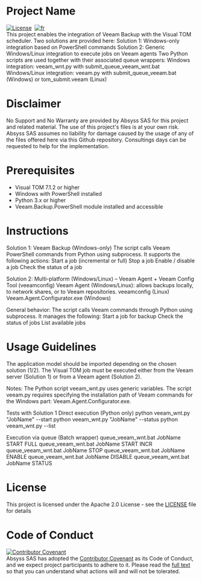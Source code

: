 # Project Name
[![License](https://img.shields.io/badge/License-Apache_2.0-blue.svg)](LICENSE.md)&nbsp;
[![fr](https://img.shields.io/badge/lang-fr-yellow.svg)](README-fr.md)  
This project enables the integration of Veeam Backup with the Visual TOM scheduler.
Two solutions are provided here:
Solution 1: Windows-only integration based on PowerShell commands
Solution 2: Generic Windows/Linux integration to execute jobs on Veeam agents
Two Python scripts are used together with their associated queue wrappers:
Windows integration: veeam_wnt.py with submit_queue_veeam_wnt.bat
Windows/Linux integration: veeam.py with submit_queue_veeam.bat (Windows) or tom_submit.veeam (Linux)

# Disclaimer
No Support and No Warranty are provided by Absyss SAS for this project and related material. The use of this project's files is at your own risk.
Absyss SAS assumes no liability for damage caused by the usage of any of the files offered here via this Github repository.
Consultings days can be requested to help for the implementation.

# Prerequisites

  * Visual TOM 7.1.2 or higher
  * Windows with PowerShell installed
  * Python 3.x or higher
  * Veeam.Backup.PowerShell module installed and accessible

# Instructions
Solution 1: Veeam Backup (Windows-only)
The script calls Veeam PowerShell commands from Python using subprocess. It supports the following actions:
Start a job (incremental or full)
Stop a job
Enable / disable a job
Check the status of a job

Solution 2: Multi-platform (Windows/Linux) – Veeam Agent + Veeam Config Tool (veeamconfig)
Veeam Agent (Windows/Linux): allows backups locally, to network shares, or to Veeam repositories.
veeamconfig (Linux)
Veeam.Agent.Configurator.exe (Windows)

General behavior:
The script calls Veeam commands through Python using subprocess. It manages the following:
Start a job for backup
Check the status of jobs
List available jobs

# Usage Guidelines

The application model should be imported depending on the chosen solution (1/2).
The Visual TOM job must be executed either from the Veeam server (Solution 1) or from a Veeam agent (Solution 2).

Notes:
The Python script veeam_wnt.py uses generic variables.
The script veeam.py requires specifying the installation path of Veeam commands for the Windows part: Veeam.Agent.Configurator.exe.

Tests with Solution 1
Direct execution (Python only)
python veeam_wnt.py "JobName" --start
python veeam_wnt.py "JobName" --status
python veeam_wnt.py --list

Execution via queue (Batch wrapper)
queue_veeam_wnt.bat JobName START FULL
queue_veeam_wnt.bat JobName START INCR
queue_veeam_wnt.bat JobName STOP
queue_veeam_wnt.bat JobName ENABLE
queue_veeam_wnt.bat JobName DISABLE
queue_veeam_wnt.bat JobName STATUS

# License
This project is licensed under the Apache 2.0 License - see the [LICENSE](license) file for details


# Code of Conduct
[![Contributor Covenant](https://img.shields.io/badge/Contributor%20Covenant-v2.1%20adopted-ff69b4.svg)](code-of-conduct.md)  
Absyss SAS has adopted the [Contributor Covenant](CODE_OF_CONDUCT.md) as its Code of Conduct, and we expect project participants to adhere to it. Please read the [full text](CODE_OF_CONDUCT.md) so that you can understand what actions will and will not be tolerated.
